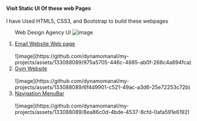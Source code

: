 
<h4>Visit Static UI Of these web Pages</h4>
<p>I have Used HTML5, CSS3, and Bootstrap to build these webpages</p>

<ol>


Web Design Agency UI 
![image](https://github.com/dynamomanal/my-projects/assets/133088089/d346e0fe-0ea0-4a79-a2c9-accb9ea529fb)

<li><a href="E:\COMPLETE WEB DEVELOPMENT\emailtemplatefinal.html" target="_blank"> Email Website Web page </a></li><br>
![image](https://github.com/dynamomanal/my-projects/assets/133088089/975a5705-446c-4885-ab0f-268c4a894fca)


<li><a href="E:\COMPLETE WEB DEVELOPMENT\PROJECT1\myweb.html" target="_blank"> Gym Website</a><br></li> <br>
![image](https://github.com/dynamomanal/my-projects/assets/133088089/6f4d9901-c521-49ac-a3d6-25e72253c72b)



<li><a href="file:///E:/COMPLETE%20WEB%20DEVELOPMENT/tcss10.html" target="_blank">Navigation MenuBar</a><br></li> <br>
![image](https://github.com/dynamomanal/my-projects/assets/133088089/8ea86c0d-4bde-4537-8cfd-0afa591e6192)

</ol>
